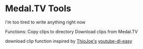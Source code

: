 # Medal.TV Tools

i'm too tired to write anything right now

Functions:
Copy clips to directory
Download clips from Medal.TV

download clip function inspired by [ThioJoe's](https://youtube.com/@ThioJoe) [youtube-dl-easy](https://github.com/ThioJoe/youtube-dl-easy)
